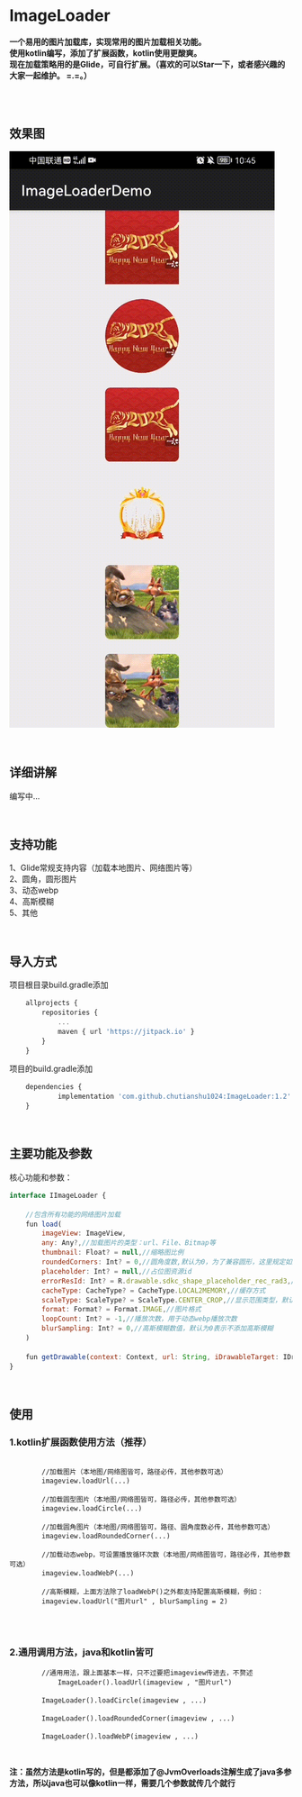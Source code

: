 # ImageLoader

**一个易用的图片加载库，实现常用的图片加载相关功能。  
使用kotlin编写，添加了扩展函数，kotlin使用更酸爽。  
现在加载策略用的是Glide，可自行扩展。（喜欢的可以Star一下，或者感兴趣的大家一起维护。 =.=。）**  

<br /><br />

## 效果图

![效果图](https://github.com/chutianshu1024/ImageLoader/blob/master/gif/SVID_20220209_104550_1.gif)

<br />

## 详细讲解
编写中...

<br />

## 支持功能  
1、Glide常规支持内容（加载本地图片、网络图片等）  
2、圆角，圆形图片  
3、动态webp  
4、高斯模糊  
5、其他    

<br />

## 导入方式
项目根目录build.gradle添加
``` javascript
	allprojects {
		repositories {
			...
			maven { url 'https://jitpack.io' }
		}
	}

```

项目的build.gradle添加
``` javascript
	dependencies {
	        implementation 'com.github.chutianshu1024:ImageLoader:1.2'
	}
```

<br />

## 主要功能及参数
核心功能和参数：
``` javascript
interface IImageLoader {

    //包含所有功能的网络图片加载
    fun load(
        imageView: ImageView,
        any: Any?,//加载图片的类型：url、File、Bitmap等
        thumbnail: Float? = null,//缩略图比例
        roundedCorners: Int? = 0,//圆角度数,默认为0，为了兼容圆形，这里规定如果是-1则为圆形（其实这里更应该用kotlin的带有值的那个枚举类型，不过为了兼容java，先用-1）
        placeholder: Int? = null,//占位图资源id
        errorResId: Int? = R.drawable.sdkc_shape_placeholder_rec_rad3,//失败图片资源id
        cacheType: CacheType? = CacheType.LOCAL2MEMORY,//缓存方式
        scaleType: ScaleType? = ScaleType.CENTER_CROP,//显示范围类型，默认CENTER_CROP
        format: Format? = Format.IMAGE,//图片格式
        loopCount: Int? = -1,//播放次数，用于动态webp播放次数
        blurSampling: Int? = 0,//高斯模糊数值，默认为0表示不添加高斯模糊
    )

    fun getDrawable(context: Context, url: String, iDrawableTarget: IDrawableTarget<Drawable>)
}
```
<br />

## 使用
### 1.kotlin扩展函数使用方法（推荐）

```

		//加载图片（本地图/网络图皆可，路径必传，其他参数可选）
		imageview.loadUrl(...)
		
		//加载圆型图片（本地图/网络图皆可，路径必传，其他参数可选）
		imageview.loadCircle(...)
		
		//加载圆角图片（本地图/网络图皆可，路径、圆角度数必传，其他参数可选）
		imageview.loadRoundedCorner(...)
		
		//加载动态webp，可设置播放循环次数（本地图/网络图皆可，路径必传，其他参数可选）
		imageview.loadWebP(...)
		
		//高斯模糊，上面方法除了loadWebP()之外都支持配置高斯模糊，例如：
		imageview.loadUrl("图片url" , blurSampling = 2)
        
```

<br />

### 2.通用调用方法，java和kotlin皆可

``` 
		//通用用法，跟上面基本一样，只不过要把imageview传进去，不赘述
        	ImageLoader().loadUrl(imageview , "图片url")
		
		ImageLoader().loadCircle(imageview , ...)
		
		ImageLoader().loadRoundedCorner(imageview , ...)
		
		ImageLoader().loadWebP(imageview , ...)
```

<br />

**注：虽然方法是kotlin写的，但是都添加了@JvmOverloads注解生成了java多参方法，所以java也可以像kotlin一样，需要几个参数就传几个就行**

<br />
